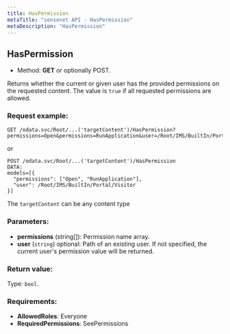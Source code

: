 ```yaml
---
title: HasPermission
metaTitle: "sensenet API - HasPermission"
metaDescription: "HasPermission"
---
```


## HasPermission
- Method: **GET** or optionally POST.

Returns whether the current or given user has the provided permissions on the requested content.
 The value is `true` if all requested permissions are allowed.

### Request example:

```
GET /odata.svc/Root/...('targetContent')/HasPermission?permissions=Open&permissions=RunApplication&user=/Root/IMS/BuiltIn/Portal/Visitor
```
or
```
POST /odata.svc/Root/...('targetContent')/HasPermission
DATA:
models=[{
  "permissions": ["Open", "RunApplication"], 
  "user": /Root/IMS/BuiltIn/Portal/Visitor
}]
```
The `targetContent` can be any content type
### Parameters:
- **permissions** (string[]): Permission name array.
- **user** (`string`) optional: Path of an existing user. If not specified,
 the current user's permission value will be returned.

### Return value:
Type: `bool`.

### Requirements:
- **AllowedRoles**: Everyone
- **RequiredPermissions**: SeePermissions

